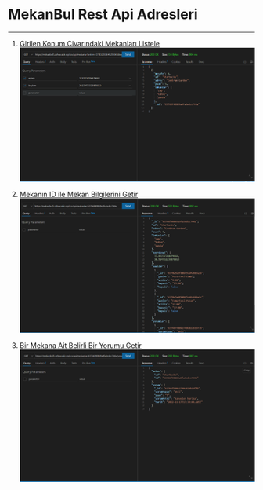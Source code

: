 # MekanBul Rest Api Adresleri
---
1. [Girilen Konum Civarındaki Mekanları Listele](https://mekanbul5.zehracakir.repl.co/api/mekanlar?enlem=37.83226584629666&boylam=30.524732239878013)
![](/resimler/getEnlemBoylam1.PNG)

2. [Mekanın ID ile Mekan Bilgilerini Getir](https://mekanbul5.zehracakir.repl.co/api/mekanlar/63766f90869a9fa3edcc744a)
![](/resimler/mekanIDileMekanBilgileriGetir.PNG)

2. [Bir Mekana Ait Belirli Bir Yorumu Getir](https://mekanbul5.zehracakir.repl.co/api/mekanlar/63766f90869a9fa3edcc744a/yorumlar/63766f980e2740c82ab1bf7b)
![](/resimler/birMekanaAitBelirliBirYorumuGetir.PNG)